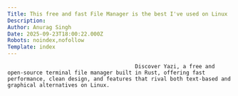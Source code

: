 ```yaml
---
Title: This free and fast File Manager is the best I've used on Linux
Description: 
Author: Anurag Singh
Date: 2025-09-23T18:00:22.000Z
Robots: noindex,nofollow
Template: index
---
```


                                            Discover Yazi, a free and open-source terminal file manager built in Rust, offering fast performance, clean design, and features that rival both text-based and graphical alternatives on Linux.
                                        